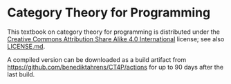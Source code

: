 # Category Theory for Programming

This textbook on category theory for programming is distributed under the [Creative Commons Attribution Share Alike 4.0 International](https://creativecommons.org/licenses/by-sa/4.0/) license; see also [LICENSE.md](./LICENSE.md).


A compiled version can be downloaded as a build artifact from https://github.com/benediktahrens/CT4P/actions for up to 90 days after the last build. 

